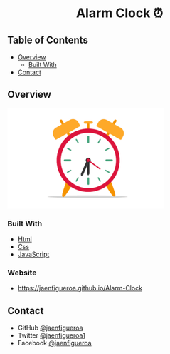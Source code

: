 <!-- Actualice el valor en {}  -->

<h1 align="center">Alarm Clock ⏰</h1>

<!-- <div align="center">
   Animacion realizada con <a href="http://devchallenges.io" target="_blank"></a>
</div>

<div align="center">
  <h3>
    <a href="https://{your-demo-link.your-domain}">
      Html
    </a>
    <span> | </span>
    <a href="https://{your-url-to-the-solution}">
      Css
    </a>
    <span> | </span>
    <a href="https://devchallenges.io/challenges/wBunSb7FPrIepJZAg0sY">
      Javascript
    </a>
  </h3>
</div> -->

<!-- TABLA DE CONTENIDO -->

## Table of Contents

- [Overview](#overview)
  - [Built With](#built-with)
  <!-- - [Features](#features) -->
- [Contact](#contact)

<!-- VISIÓN GENERAL -->

## Overview

<!-- ### Vista previa en Mobile -->

<div >
  <img src="./assets/alarm.gif" align="center" style="width: 70%" />
</div>

<!-- ### Vista previa en Tablet

<div >
  <img src="./assets/capturas/tablet.gif" align="center" style="width: 60%" />
</div>

### Vista previa en Desktop

<div >
  <img src="./assets/capturas/desktop.gif" align="center" style="width: 90%" />
</div> -->

<!-- Presente sus proyectos tomando una captura de pantalla o un gif. Intente contarles a los visitantes una historia sobre su proyecto respondiendo:

- ¿Dónde puedo ver tu demo?
- ¿Cuál fue tu experiencia?
- ¿Qué has aprendido/mejorado?
- ¿Tu sabiduría? :) -->

<!-- CONSTRUIDO CON -->

### Built With

<!-- Esta sección debe enumerar los principales lenguajes que utilizó para construir su proyecto -->

- [Html](https://developer.mozilla.org/es/docs/Web/HTML)
- [Css](https://developer.mozilla.org/es/docs/Web/CSS)
- [JavaScript](https://developer.mozilla.org/es/docs/Web/JavaScript)

<!-- CARACTERISTICAS -->

<!-- ## Features -->

<!-- Enumere las características de su aplicación. No compartas el archivo figma aquí :) -->

<!-- Esta aplicación/sitio se creó como envío a un desafío [DevChallenges](https://devchallenges.io/challenges). El [desafío](https://devchallenges.io/challenges/wBunSb7FPrIepJZAg0sY) fue crear una aplicación para completar las historias de usuario dadas. -->

<!-- DEMO -->

### Website

- https://jaenfigueroa.github.io/Alarm-Clock

<!-- CONTACTO -->

## Contact

<!-- - Website [tu-sitio-web.com](https://{your-web-site-link}) -->

- GitHub [@jaenfigueroa](https://github.com/jaenfigueroa)
- Twitter [@jaenfigueroa1](https://twitter.com/jaenfigueroa1)
- Facebook [@jaenfigueroa](https://facebook.com/jaenfigueroa)
